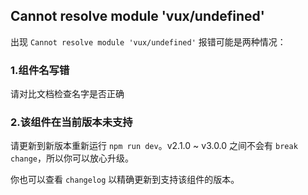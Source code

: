 ## Cannot resolve module 'vux/undefined'

出现 `Cannot resolve module 'vux/undefined'` 报错可能是两种情况：

### 1.组件名写错

请对比文档检查名字是否正确

### 2.该组件在当前版本未支持

请更新到新版本重新运行 `npm run dev`。v2.1.0 ~ v3.0.0 之间不会有 `break change`，所以你可以放心升级。

你也可以查看 `changelog` 以精确更新到支持该组件的版本。